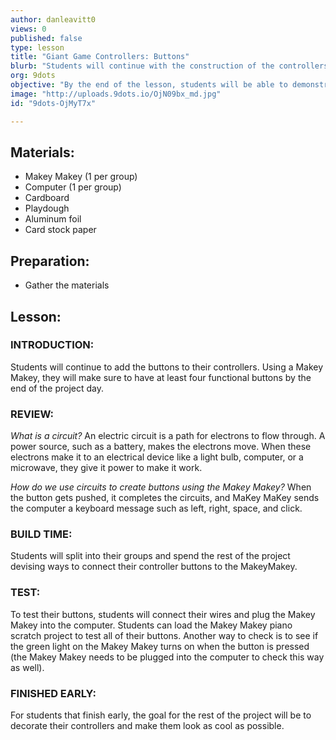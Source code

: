 ```yaml
---
author: danleavitt0
views: 0
published: false
type: lesson
title: "Giant Game Controllers: Buttons"
blurb: "Students will continue with the construction of the controllers and connect the #MakeyMakey to their buttons."
org: 9dots
objective: "By the end of the lesson, students will be able to demonstrate the use of their controller, and explain how their controller works."
image: "http://uploads.9dots.io/OjN09bx_md.jpg"
id: "9dots-OjMyT7x"

---
```


## Materials:

- Makey Makey (1 per group)
- Computer (1 per group)
- Cardboard
- Playdough
- Aluminum foil
- Card stock paper

## Preparation:

- Gather the materials

## Lesson:

### INTRODUCTION:
Students will continue to add the buttons to their controllers. Using a Makey Makey, they will make sure to have at least four functional buttons by the end of the project day.

### REVIEW:
_What is a circuit?_
An electric circuit is a path for electrons to flow through. A power source, such as a battery, makes the electrons move. When these electrons make it to an electrical device like a light bulb, computer, or a microwave, they give it power to make it work.

_How do we use circuits to create buttons using the Makey Makey?_
When the button gets pushed, it completes the circuits, and MaKey MaKey sends the computer a keyboard message such as left, right, space, and click.

### BUILD TIME:
Students will split into their groups and spend the rest of the project devising ways to connect their controller buttons to the MakeyMakey.

### TEST:
To test their buttons, students will connect their wires and plug the Makey Makey into the computer. Students can load the Makey Makey piano scratch project to test all of their buttons. Another way to check is to see if the green light on the Makey Makey turns on when the button is pressed (the Makey Makey needs to be plugged into the computer to check this way as well).

### FINISHED EARLY:
For students that finish early, the goal for the rest of the project will be to decorate their controllers and make them look as cool as possible.
